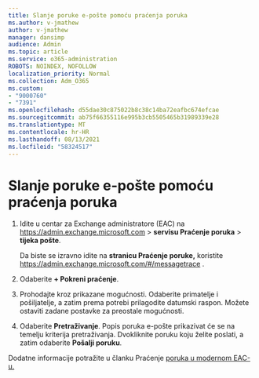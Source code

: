 ```yaml
---
title: Slanje poruke e-pošte pomoću praćenja poruka
ms.author: v-jmathew
author: v-jmathew
manager: dansimp
audience: Admin
ms.topic: article
ms.service: o365-administration
ROBOTS: NOINDEX, NOFOLLOW
localization_priority: Normal
ms.collection: Adm_O365
ms.custom:
- "9000760"
- "7391"
ms.openlocfilehash: d55dae30c875022b8c38c14ba72eafbc674efcae
ms.sourcegitcommit: ab75f66355116e995b3cb5505465b31989339e28
ms.translationtype: MT
ms.contentlocale: hr-HR
ms.lasthandoff: 08/13/2021
ms.locfileid: "58324517"
---
```

# <a name="submit-an-email-message-using-message-trace"></a>Slanje poruke e-pošte pomoću praćenja poruka

1. Idite u centar za Exchange administratore (EAC) na <https://admin.exchange.microsoft.com> \> **servisu Praćenje poruka** \> **tijeka pošte**.

   Da biste se izravno idite na **stranicu Praćenje poruke,** koristite <https://admin.exchange.microsoft.com/#/messagetrace> .

2. Odaberite **+ Pokreni praćenje**.
3. Prohodajte kroz prikazane mogućnosti. Odaberite primatelje i pošiljatelje, a zatim prema potrebi prilagodite datumski raspon. Možete ostaviti zadane postavke za preostale mogućnosti.
4. Odaberite **Pretraživanje**. Popis poruka e-pošte prikazivat će se na temelju kriterija pretraživanja. Dvokliknite poruku koju želite poslati, a zatim odaberite **Pošalji poruku**.

Dodatne informacije potražite u članku Praćenje [poruka u modernom EAC-u.](https://docs.microsoft.com/exchange/monitoring/trace-an-email-message/message-trace-modern-eac)

